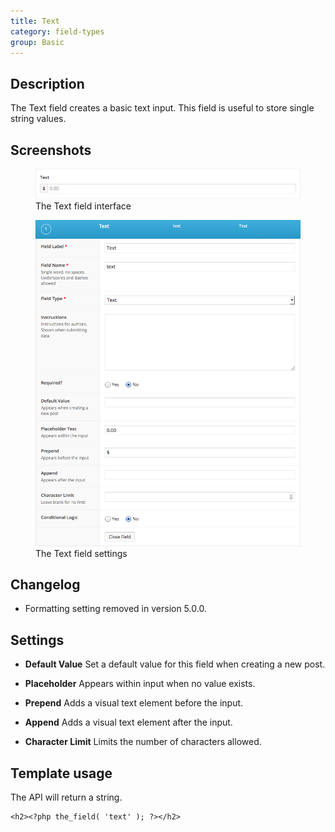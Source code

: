 ```yaml
---
title: Text
category: field-types
group: Basic
---
```


## Description
The Text field creates a basic text input. This field is useful to store single string values.

## Screenshots
<div class="gallery">
	<figure>
		<a href="../assets/acf-text-field-interface.png">
			<img src="../assets/acf-text-field-interface.png" alt="A text field that allows you to enter a string" />
		</a>
		<figcaption>The Text field interface</figcaption>
	</figure>
	<figure>
		<a href="../assets/acf-text-field-settings.png">
			<img src="../assets/acf-text-field-settings.png" alt="List of settings shown when creating a text field" />
		</a>
		<figcaption>The Text field settings</figcaption>
	</figure>
</div>

## Changelog
- Formatting setting removed in version 5.0.0.

## Settings
- **Default Value**
  Set a default value for this field when creating a new post.

- **Placeholder**
  Appears within input when no value exists.

- **Prepend**
  Adds a visual text element before the input.

- **Append**
  Adds a visual text element after the input.

- **Character Limit**
  Limits the number of characters allowed.

## Template usage

The API will return a string.
```
<h2><?php the_field( 'text' ); ?></h2>
```
